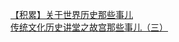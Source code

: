   
[【积累】关于世界历史那些事儿](http://www.dianyue.me/archives/776/oy7szry1ucyzebuu/)  
[传统文化历史讲堂之故宫那些事儿（三）](http://www.dianyue.me/archives/803/gycr8jzu0iz6uns6/)